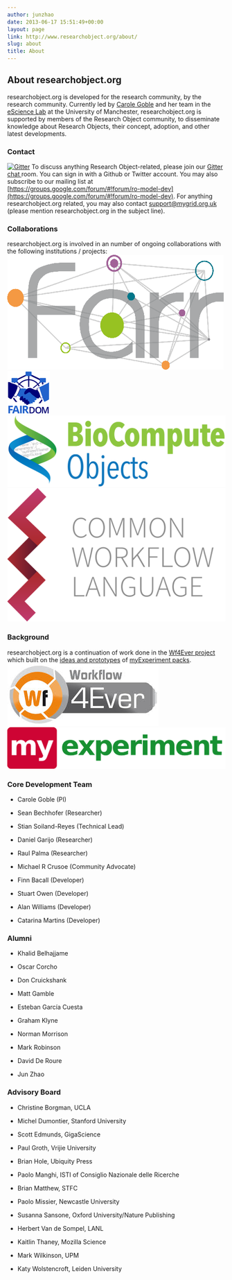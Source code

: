 ```yaml
---
author: junzhao
date: 2013-06-17 15:51:49+00:00
layout: page
link: http://www.researchobject.org/about/
slug: about
title: About
---
```













## About researchobject.org





researchobject.org is developed for the research community, by the research community. Currently led by [Carole Goble](http://www.manchester.ac.uk/research/Carole.goble/) and her team in the [eScience Lab](http://www.cs.manchester.ac.uk/our-research/activities/e-science/) at the University of Manchester, researchobject.org is supported by members of the Research Object community, to disseminate knowledge about Research Objects, their concept, adoption, and other latest developments.








### Contact


[![Gitter](https://camo.githubusercontent.com/da2edb525cde1455a622c58c0effc3a90b9a181c/68747470733a2f2f6261646765732e6769747465722e696d2f4a6f696e253230436861742e737667)](https://gitter.im/ResearchObject/ResearchObject)
To discuss anything Research Object-related, please join our [Gitter chat ](https://gitter.im/ResearchObject/ResearchObject)room. You can sign in with a Github or Twitter account.
You may also subscribe to our mailing list at [https://groups.google.com/forum/#!forum/ro-model-dev](https://groups.google.com/forum/#!forum/ro-model-dev).
For anything researchobject.org related, you may also contact [support@mygrid.org.uk](mailto:support@mygrid.org.uk) (please mention researchobject.org in the subject line).


### Collaborations


researchobject.org is involved in an number of ongoing collaborations with the following institutions / projects:
[![The Farr Institute](/images/farr-logo.png)](http://www.farrinstitute.org/) [![](/images/Fairdom-logo-100_2.png)](http://fair-dom.org/)[![BCO-logo](/images/BCO-logo.png)](https://doi.org/10.17605/osf.io/h59uh)[![CWL-Logo-nofonts](/images/CWL-Logo-nofonts.svg)](http://www.commonwl.org/)


### Background


researchobject.org is a continuation of work done in the [Wf4Ever project](http://www.wf4ever-project.org/) which built on the [ideas and prototypes](http://users.ox.ac.uk/~oerc0033/preprints/research-objects.pdf) of [myExperiment packs](https://www.myexperiment.org/packs).
[![wf4ever](/images/wf4ever.jpeg)](http://www.wf4ever-project.org/)[![MyExperiment_logo_5016x960_trans](/images/MyExperiment_logo_5016x960_trans.png)](https://www.myexperiment.org/)








### Core Development Team





	
  * Carole Goble (PI)

	
  * Sean Bechhofer (Researcher)

	
  * Stian Soiland-Reyes (Technical Lead)

	
  * Daniel Garijo (Researcher)

	
  * Raul Palma (Researcher)

	
  * Michael R Crusoe (Community Advocate)

	
  * Finn Bacall (Developer)

	
  * Stuart Owen (Developer)

	
  * Alan Williams (Developer)

	
  * Catarina Martins (Developer)













### Alumni





	
  * Khalid Belhajjame

	
  * Oscar Corcho

	
  * Don Cruickshank

	
  * Matt Gamble

	
  * Esteban García Cuesta

	
  * Graham Klyne

	
  * Norman Morrison

	
  * Mark Robinson

	
  * David De Roure

	
  * Jun Zhao




### Advisory Board





	
  * Christine Borgman, UCLA

	
  * Michel Dumontier, Stanford University

	
  * Scott Edmunds, GigaScience

	
  * Paul Groth, Vrijie University

	
  * Brian Hole, Ubiquity Press

	
  * Paolo Manghi, ISTI of Consiglio Nazionale delle Ricerche

	
  * Brian Matthew, STFC

	
  * Paolo Missier, Newcastle University

	
  * Susanna Sansone, Oxford University/Nature Publishing

	
  * Herbert Van de Sompel, LANL

	
  * Kaitlin Thaney, Mozilla Science

	
  * Mark Wilkinson, UPM

	
  * Katy Wolstencroft, Leiden University
















